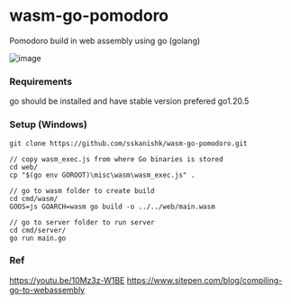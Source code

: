 # wasm-go-pomodoro
Pomodoro build in web assembly using go (golang)

![image](https://github.com/sskanishk/wasm-go-pomodoro/assets/29313203/9a3f9c7a-ab8b-47ad-a898-5b9afd04dbe0)


### Requirements
go should be installed and have stable version prefered go1.20.5


### Setup (Windows)
```
git clone https://github.com/sskanishk/wasm-go-pomodoro.git

// copy wasm_exec.js from where Go binaries is stored
cd web/
cp "$(go env GOROOT)\misc\wasm\wasm_exec.js" .

// go to wasm folder to create build
cd cmd/wasm/
GOOS=js GOARCH=wasm go build -o ../../web/main.wasm

// go to server folder to run server
cd cmd/server/
go run main.go
```

### Ref
https://youtu.be/10Mz3z-W1BE
https://www.sitepen.com/blog/compiling-go-to-webassembly
